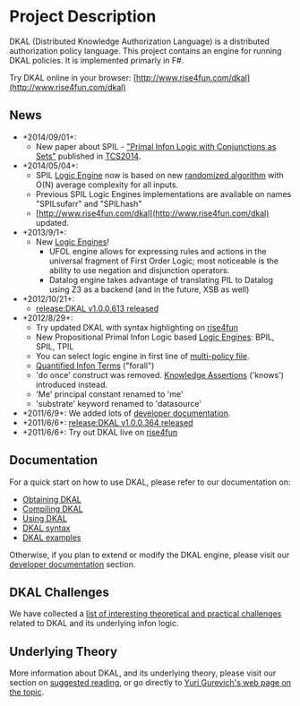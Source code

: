# Project Description
DKAL (Distributed Knowledge Authorization Language) is a distributed authorization policy language. This project contains an engine for running DKAL policies. It is implemented primarly in F#.

Try DKAL online in your browser: [http://www.rise4fun.com/dkal](http://www.rise4fun.com/dkal)

## News
* +2014/09/01+:
	* New paper about SPIL - ["Primal Infon Logic with Conjunctions as Sets"](http://research.microsoft.com/en-us/um/people/gurevich/Opera/221.pdf) published in [TCS2014](http://www.easyconferences.eu/tcs2014/).
* +2014/05/04+:
	* SPIL [Logic Engine](Logic-Engines) now is based on new [randomized algorithm](http://dkal.codeplex.com/SourceControl/latest#ModularEngine/src/LogicEngine.PPIL/SPIL.fs) with O(N) average complexity for all inputs.
	* Previous SPIL Logic Engines implementations are available on names "SPILsufarr" and "SPILhash"
	* [http://www.rise4fun.com/dkal](http://www.rise4fun.com/dkal) updated.
* +2013/9/1+:
	* New [Logic Engines](Logic-Engines)!
		* UFOL engine allows for expressing rules and actions in the universal fragment of First Order Logic; most noticeable is the ability to use negation and disjunction operators.
		* Datalog engine takes advantage of translating PIL to Datalog using Z3 as a backend (and in the future, XSB as well)
* +2012/10/21+:
	* [release:DKAL v1.0.0.613 released](96609)
* +2012/8/29+:
	* Try updated DKAL with syntax highlighting on [rise4fun](http://www.rise4fun.com/dkal)
	* New Propositional Primal Infon Logic based [Logic Engines](Logic-Engines): BPIL, SPIL, TPIL
	* You can select logic engine in first line of [multi-policy file](SyntaxMultiPolicy).
	* [Quantified Infon Terms](SyntaxBasic#syntaxBasicQuant) ("forall")
	* 'do once' construct was removed. [Knowledge Assertions](SyntaxBasic#syntaxBasicKA) ('knows') introduced instead.
	* 'Me' principal constant renamed to 'me'
	* 'substrate' keyword renamed to 'datasource'
* +2011/6/9+: We added lots of [developer documentation](DeveloperDocumentation).
* +2011/6/6+: [release:DKAL v1.0.0.364 released](67844)
* +2011/6/6+: Try out DKAL live on [rise4fun](http://www.rise4fun.com/Dkal)

## Documentation
For a quick start on how to use DKAL, please refer to our documentation on:
* [Obtaining DKAL](ObtainingDKAL)
* [Compiling DKAL](CompilingDKAL)
* [Using DKAL](UsingDKAL)
* [DKAL syntax](Syntax)
* [DKAL examples](Examples)

Otherwise, if you plan to extend or modify the DKAL engine, please visit our [developer documentation](DeveloperDocumentation) section.

## DKAL Challenges
We have collected a [list of interesting theoretical and practical challenges](Challenges) related to DKAL and its underlying infon logic.

## Underlying Theory
More information about DKAL, and its underlying theory, please visit our section on [suggested reading](SuggestedReading), or go directly to [Yuri Gurevich's web page on the topic](http://research.microsoft.com/en-us/um/people/gurevich/dkal.htm).